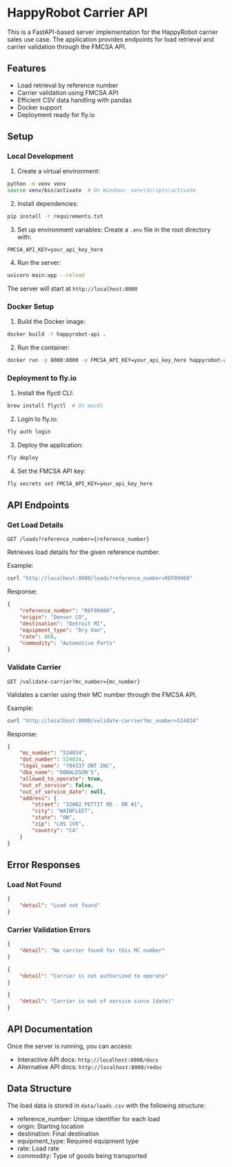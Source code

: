 # HappyRobot Carrier API

This is a FastAPI-based server implementation for the HappyRobot carrier sales use case. The application provides endpoints for load retrieval and carrier validation through the FMCSA API.

## Features

- Load retrieval by reference number
- Carrier validation using FMCSA API
- Efficient CSV data handling with pandas
- Docker support
- Deployment ready for fly.io

## Setup

### Local Development

1. Create a virtual environment:
```bash
python -m venv venv
source venv/bin/activate  # On Windows: venv\Scripts\activate
```

2. Install dependencies:
```bash
pip install -r requirements.txt
```

3. Set up environment variables:
Create a `.env` file in the root directory with:
```
FMCSA_API_KEY=your_api_key_here
```

4. Run the server:
```bash
uvicorn main:app --reload
```

The server will start at `http://localhost:8000`

### Docker Setup

1. Build the Docker image:
```bash
docker build -t happyrobot-api .
```

2. Run the container:
```bash
docker run -p 8000:8000 -e FMCSA_API_KEY=your_api_key_here happyrobot-api
```

### Deployment to fly.io

1. Install the flyctl CLI:
```bash
brew install flyctl  # On macOS
```

2. Login to fly.io:
```bash
fly auth login
```

3. Deploy the application:
```bash
fly deploy
```

4. Set the FMCSA API key:
```bash
fly secrets set FMCSA_API_KEY=your_api_key_here
```

## API Endpoints

### Get Load Details
```
GET /loads?reference_number={reference_number}
```
Retrieves load details for the given reference number.

Example:
```bash
curl "http://localhost:8000/loads?reference_number=REF09460"
```

Response:
```json
{
    "reference_number": "REF09460",
    "origin": "Denver CO",
    "destination": "Detroit MI",
    "equipment_type": "Dry Van",
    "rate": 868,
    "commodity": "Automotive Parts"
}
```

### Validate Carrier
```
GET /validate-carrier?mc_number={mc_number}
```
Validates a carrier using their MC number through the FMCSA API.

Example:
```bash
curl "http://localhost:8000/validate-carrier?mc_number=524034"
```

Response:
```json
{
    "mc_number": "524034",
    "dot_number": 524034,
    "legal_name": "704337 ONT INC",
    "dba_name": "DONALDSON'S",
    "allowed_to_operate": true,
    "out_of_service": false,
    "out_of_service_date": null,
    "address": {
        "street": "32W82 PETTIT RD - RR #1",
        "city": "WAINFLEET",
        "state": "ON",
        "zip": "L0S 1V0",
        "country": "CA"
    }
}
```

## Error Responses

### Load Not Found
```json
{
    "detail": "Load not found"
}
```

### Carrier Validation Errors
```json
{
    "detail": "No carrier found for this MC number"
}
```
```json
{
    "detail": "Carrier is not authorized to operate"
}
```
```json
{
    "detail": "Carrier is out of service since [date]"
}
```

## API Documentation

Once the server is running, you can access:
- Interactive API docs: `http://localhost:8000/docs`
- Alternative API docs: `http://localhost:8000/redoc`

## Data Structure

The load data is stored in `data/loads.csv` with the following structure:
- reference_number: Unique identifier for each load
- origin: Starting location
- destination: Final destination
- equipment_type: Required equipment type
- rate: Load rate
- commodity: Type of goods being transported

